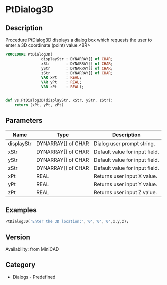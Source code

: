 # PtDialog3D

## Description
Procedure PtDialog3D displays a dialog box which requests the user to enter a 3D coordinate (point) value.&lt;BR&gt;


```pascal
PROCEDURE PtDialog3D(
				displayStr : DYNARRAY[] of CHAR;
				xStr       : DYNARRAY[] of CHAR;
				yStr       : DYNARRAY[] of CHAR;
				zStr       : DYNARRAY[] of CHAR;
				VAR xPt    : REAL;
				VAR yPt    : REAL;
				VAR zPt    : REAL);
```

```python

def vs.PtDialog3D(displayStr, xStr, yStr, zStr):
    return (xPt, yPt, zPt)
```

## Parameters
|Name|Type|Description|
|---|---|---|
|displayStr|DYNARRAY[] of CHAR|Dialog user prompt string.|
|xStr|DYNARRAY[] of CHAR|Default value for input field.|
|yStr|DYNARRAY[] of CHAR|Default value for input field.|
|zStr|DYNARRAY[] of CHAR|Default value for input field.|
|xPt|REAL|Returns user input X value.|
|yPt|REAL|Returns user input Y value.|
|zPt|REAL|Returns user input Z value.|

## Examples
```pascal
PtDialog3D('Enter the 3D location:','0','0','0',x,y,z);


```

## Version
Availability: from MiniCAD
## Category
* Dialogs - Predefined

